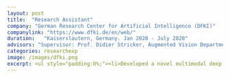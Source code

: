 ```yaml
---
layout: post
title:  "Research Assistant"
company: "German Research Center for Artificial Intelligence (DFKI)"
companylink: "https://www.dfki.de/en/web/"
duration:   "Kaiserslautern, Germany. Jan 2020 - July 2020"
advisors: "Supervisor: Prof. Didier Stricker, Augmented Vision Department"
categories: researchexp
image: /images/dfki.png
excerpt: <ul style="padding:0%;"><li>Developed a novel multimodal deep learning architecture for 3D pedestrian pose estimation by simultaneously processing both RGB images and LiDAR point clouds. <li>Led to a significant five-fold improvement in the depth precision making the model better suited for real-world autonomous driving applications.<li>Completed this work as part of my undergraduate <a href="/pdfs/shriya_thesis.pdf">thesis</a> at DFKI and the paper based on this research was published at ICPR'20.</li></ul>
---
```

